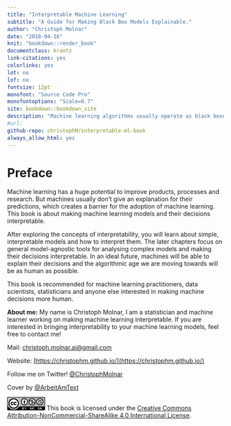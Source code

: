 ```yaml
---
title: "Interpretable Machine Learning"
subtitle: "A Guide for Making Black Box Models Explainable."
author: "Christoph Molnar"
date: "2018-04-16"
knit: "bookdown::render_book"
documentclass: krantz
link-citations: yes
colorlinks: yes
lot: no
lof: no
fontsize: 12pt
monofont: "Source Code Pro"
monofontoptions: "Scale=0.7"
site: bookdown::bookdown_site
description: "Machine learning algorithms usually operate as black boxes and it is unclear how they derived a certain decision. This book is a guide for practitioners on how to make machine learning decisions more interpretable."
#url:
github-repo: christophM/interpretable-ml-book
always_allow_html: yes
---
```




# Preface

Machine learning has a huge potential to improve products, processes and research. But machines usually don’t give an explanation for their predictions, which creates a barrier for the adoption of machine learning. This book is about making machine learning models and their decisions interpretable.

After exploring the concepts of interpretability, you will learn about simple, interpretable models and how to interpret them. The later chapters focus on general model-agnostic tools for analysing complex models and making their decisions interpretable. In an ideal future, machines will be able to explain their decisions and the algorithmic age we are moving towards will be as human as possible.

This book is recommended for machine learning practitioners, data scientists, statisticians and anyone else interested in making machine decisions more human.


**About me:** My name is Christoph Molnar, I am a statistician and machine learner working on making machine learning interpretable.
If you are interested in bringing interpretability to your machine learning models, feel free to contact me!

Mail: christoph.molnar.ai@gmail.com

Website: [https://christophm.github.io/](https://christophm.github.io/)

Follow me on Twitter! [\@ChristophMolnar](https://twitter.com/ChristophMolnar)

Cover by [\@ArbeitAmText](https://twitter.com/ArbeitAmText)


 ![Creative Commons License](images/by-nc-sa.png)
This book is licensed under the [Creative Commons Attribution-NonCommercial-ShareAlike 4.0 International License](http://creativecommons.org/licenses/by-nc-sa/4.0/).
